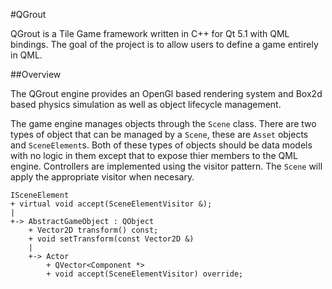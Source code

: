 #QGrout

QGrout is a Tile Game framework written in C++ for Qt 5.1 with QML bindings. The goal of the project
 is to allow users to define a game entirely in QML.

##Overview

The QGrout engine provides an OpenGl based rendering system and Box2d based physics simulation as
 well as object lifecycle management.

The game engine manages objects through the `Scene` class. There are two types of object that can be
 managed by a `Scene`, these are `Asset` objects and `SceneElement`s. Both of these types of objects
 should be data models with no logic in them except that to expose thier members to the QML engine.
 Controllers are implemented using the visitor pattern. The `Scene` will apply the appropriate
 visitor when necesary.


    ISceneElement
    + virtual void accept(SceneElementVisitor &);
    |
    +-> AbstractGameObject : QObject
        + Vector2D transform() const;
        + void setTransform(const Vector2D &)
        |
        +-> Actor
            + QVector<Component *>
            + void accept(SceneElementVisitor) override;

